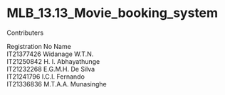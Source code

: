 # MLB_13.13_Movie_booking_system

Contributers

Registration No		Name 			
IT21377426			Widanage W.T.N.			
IT21250842			H. I. Abhayathunge		
IT21232268			E.G.M.H. De Silva		
IT21241796			I.C.I. Fernando			
IT21336836			M.T.A.A. Munasinghe		
